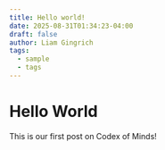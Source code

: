 ```yaml
---
title: Hello world!
date: 2025-08-31T01:34:23-04:00
draft: false
author: Liam Gingrich
tags:
  - sample
  - tags
---
```


# Hello World

This is our first post on Codex of Minds!
